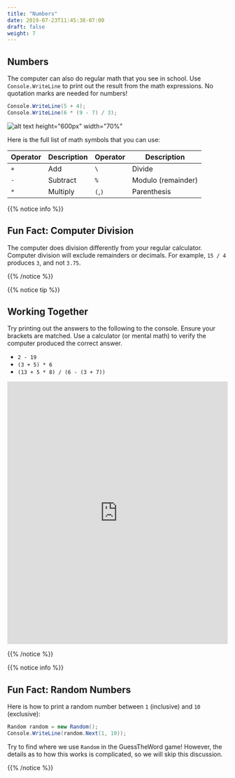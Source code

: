 ```yaml
---
title: "Numbers"
date: 2019-07-23T11:45:38-07:00
draft: false
weight: 7
---
```


## Numbers

The computer can also do regular math that you see in school. Use `Console.WriteLine` to print out the result from the math expressions. No quotation marks are needed for numbers!

```csharp
Console.WriteLine(5 + 4);
Console.WriteLine(6 * (9 - 7) / 3);
```

![alt text height="600px" width="70%"](../media/numbers-intro.png "Printing numbers")

Here is the full list of math symbols that you can use:

| Operator | Description | Operator | Description        |
| -------- | ----------- | -------- | ------------------ |
| `+`      | Add         | `\`      | Divide             |
| `-`      | Subtract    | `%`      | Modulo (remainder) |
| `*`      | Multiply    | `(`,`)`  | Parenthesis        |

{{% notice info %}}

## Fun Fact: Computer Division

The computer does division differently from your regular calculator. Computer division will exclude remainders or decimals. For example, `15 / 4` produces `3`, and not `3.75`.

{{% /notice %}}

{{% notice tip %}}

## Working Together

Try printing out the answers to the following to the console. Ensure your brackets are matched. Use a calculator (or mental math) to verify the computer produced the correct answer.

- `2 - 19`
- `(3 + 5) * 6`
- `(13 + 5 * 8) / (6 - (3 + 7))`

<iframe height="600px" width="100%" src="https://repl.it/@nuevofoundation/NF-CSharp-blank?lite=true" scrolling="no" frameborder="no" allowtransparency="true" allowfullscreen="true" sandbox="allow-forms allow-pointer-lock allow-popups allow-same-origin allow-scripts allow-modals"></iframe>

{{% /notice %}}

{{% notice info %}}

## Fun Fact: Random Numbers

Here is how to print a random number between `1` (inclusive) and `10` (exclusive):

```csharp
Random random = new Random();
Console.WriteLine(random.Next(1, 10));
```

Try to find where we use `Random` in the GuessTheWord game! However, the details as to how this works is complicated, so we will skip this discussion.

{{% /notice %}}
